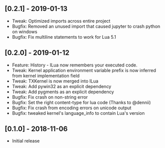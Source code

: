 ## [0.2.1] - 2019-01-13
- Tweak: Optimized imports across entire project
- Bugfix: Removed an unused import that caused jupyter to crash python on windows
- Bugfix: Fix multiline statements to work for Lua 5.1
## [0.2.0] - 2019-01-12
- Feature: History - ILua now remembers your executed code.
- Tweak: Kernel application environment variable prefix is now inferred from kernel implementation field
- Tweak: TXKernel is now merged into ILua
- Tweak: Add pywin32 as an explicit dependency
- Tweak: Add pygments as an explicit dependency
- Bugfix: Fix crash on non-string error
- Bugfix: Set the right content-type for lua code (Thanks to @dennii)
- Bugfix: Fix crash from encoding errors on unicode output
- Bugfix: tweaked kernel's language_info to contain Lua's version
## [0.1.0] - 2018-11-06
- Initial release
